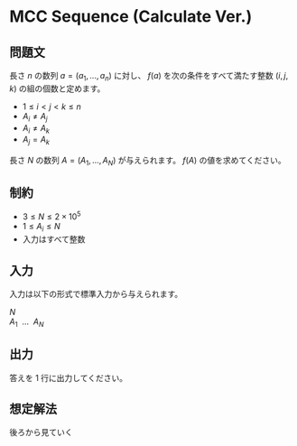 # MCC Sequence (Calculate Ver.)

## 問題文

長さ $n$ の数列 $a = (a_1, \dots, a_n)$ に対し、 $f(a)$ を次の条件をすべて満たす整数 $(i, j, k)$ の組の個数と定めます。

- $1 \le i < j < k \le n$
- $A_i \ne A_j$
- $A_i \ne A_k$
- $A_j = A_k$

長さ $N$ の数列 $A = (A_1, \dots, A_N)$ が与えられます。 $f(A)$ の値を求めてください。

## 制約

- $3 \le N \le 2 \times 10^5$
- $1 \le A_i \le N$
- 入力はすべて整数

## 入力

入力は以下の形式で標準入力から与えられます。

<div class="code-math">

$N$ \
$A_1 \ \ \dots \ \ A_N$

</div>

## 出力

答えを $1$ 行に出力してください。

## 想定解法

後ろから見ていく